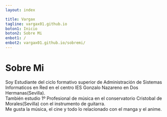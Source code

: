 ```yaml
---
layout: index

title: Vargax	
tagline: vargax01.github.io
boton1: Inicio
boton2: Sobre Mi
enbot1: /
enbot2: vargax01.github.io/sobremi/
---
```

# Sobre Mi

Soy Estudiante del ciclo formativo superior de Administración de Sistemas Informaticos en Red en el centro
IES Gonzalo Nazareno en Dos Hermanas(Sevilla).<br>
También estudio 1º Profesional de música en el conservatorio Cristobal de Morales(Sevilla) con el instrumento 
de guitarra.<br>
Me gusta la música, el cine y todo lo relacionado con el manga y el anime.
